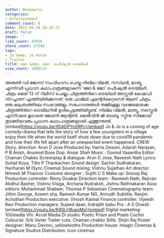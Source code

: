 ```yaml
---
author: Beaumaris
categories:
- Entertainment
comment_count: 0
date: 2022-04-28 10:35:21
draft: false
image: ''
like_count: 47038
share_count: 37548
tags:
- jo &amp; jo movie
- Trailer
title: ജോ &amp; ജോ' ഒഫീഷ്യൽ ട്രെയിലർ
view_count: 1808224
---
```


അരുൺ ഡി ജോസ് സംവിധാനം ചെയ്ത നിഖില വിമൽ, നസ്‌ലൻ, മാത്യു എന്നിവർ പ്രധാന കഥാപാത്രങ്ങളാകുന്ന 'ജോ & ജോ' ഒഫീഷ്യൽ ട്രെയിലർ. ചിത്രം മെയ് 13 ന് റിലീസ് ചെയ്യും.ചിത്രത്തിൻറെ ട്രെയ്‌ലർ അസ്സൽ കോമഡി നിറച്ചാണ് എത്തിയിരിക്കുന്നത്. ഒരു ഫാമിലി എന്റെർറ്റൈനെർ ആണ് ചിത്രം . ഒരു കുടുംബത്തിലെ സംഭവങ്ങളും സഹോദരങ്ങൾ തമ്മിലുള്ള വഴക്കുമൊക്കെ ചിത്രത്തിൻറെ ട്രെയിലറിൽ ഉൾപ്പെടുത്തിയിട്ടുണ്ട്. നിഖില വിമൽ, മാത്യു, നസ്ലെൻ എന്നിവരെ കൂടാതെ ജോണി ആന്റണി. മെൽവിൻ ജി ബാബു, സ്മിനു സിജോയ് തുടങ്ങിയവരും പ്രധാന കഥാപാത്രങ്ങളായി എത്തുന്നുണ്ട്. [embed]https://youtu.be/95ADPYoSRPc[/embed] Jo & Jo is a coming of age comedy-drama that tells the story of how a few youngsters in a village enjoy their life when the world itself shuts down due to covid19 pandemic and how their life fell apart after an unexpected event happened. CREW Story, direction: Arun D Jose Produced by: Harris Desom, Adarsh Narayan, P B Anish, Anumod Bose Dop: Ansar Shah Music : Govind Vasantha Editor: Chaman Chakko Screenplay & dialogue: Arun D Jose, Raveesh Nath Lyrics: Suhail Koya, Titto P Thankachen Sound design :Sachin Sudhakaran, Hariharan M (Sync Cinema) Sound mixing: Vishnu Sujathan Art director: Nimesh M Thanoor Costume designer : Sujith C S Make up: Sinoop Raj Production controller: Rinny Divakar Direction team : Raveesh Nath, Rejivan Abdhul Basher, Vishnu Visiga, Archana Rudraksh, Jishnu Rathnakaran Asso editors: Muhammad Shabeer, Thomas P Sebastian Cinematography team: Jithin George, Azeem sha, Ramesh Kumar NG, Anirudh Subtitle: Ranjini Achuthan Production executive: Vinosh Kaimal Finance controller: Vijeesh Ravi Production managers: Sujeed daan, Indrajith babu Pro : A S Dinesh [embed]https://youtu.be/K8SLH8uexMo[/embed] Digital marketing: 10Gmedia Vfx: Accel Media Di studio: Poetic Prism and Pixels Cochin Colourist: Srik Varier Trailer cuts: Chaman chakko Stills: Shijin Raj Poster designer: Manu Davinci, yellowtooths Production house: Imagin Cinemas & Signature Studios Distribution: Icon cinemas